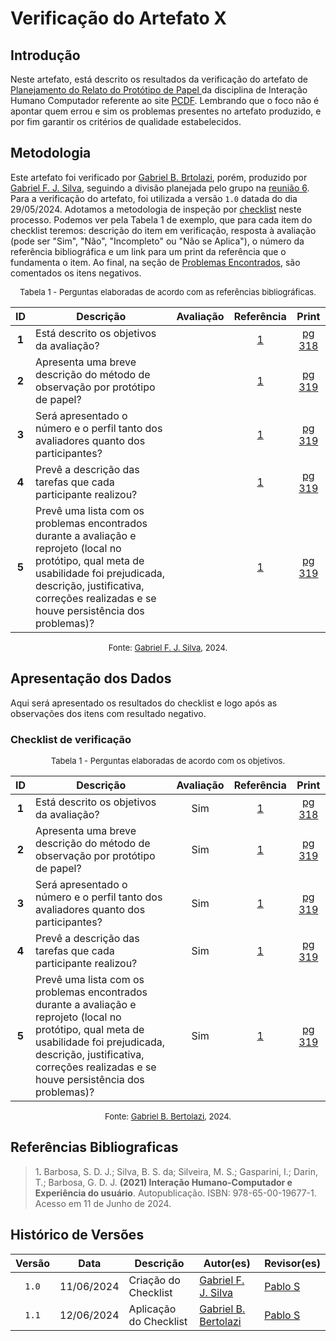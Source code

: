 # Verificação do Artefato X

## Introdução

Neste artefato, está descrito os resultados da verificação do artefato de [Planejamento do Relato do Protótipo de Papel ](https://interacao-humano-computador.github.io/2024.1-PCDF/design/Nivel2/prototipo_papel/planejamento_relato/) da disciplina de Interação Humano Computador referente ao site [PCDF](https://www.pcdf.df.gov.br/). Lembrando que o foco não é apontar quem errou e sim os problemas presentes no artefato produzido, e por fim garantir os critérios de qualidade estabelecidos.

## Metodologia

Este artefato foi verificado por [Gabriel B. Brtolazi](GabrielbGH), porém, produzido por [Gabriel F. J. Silva](https://github.com/MMcLovin), seguindo a divisão planejada pelo grupo na [reunião 6](https://interacao-humano-computador.github.io/2024.1-Correios/atas/ata6/). Para a verificação do artefato, foi utilizada a versão `1.0` datada do dia 29/05/2024. Adotamos a metodologia de inspeção por [checklist](#checklist-de-verificacao) neste processo. Podemos ver pela Tabela 1 de exemplo, que para cada item do checklist teremos: descrição do item em verificação, resposta à avaliação (pode ser "Sim", "Não", "Incompleto" ou "Não se Aplica"), o número da referência bibliográfica e um link para um print da referência que o fundamenta o item. Ao final, na seção de [Problemas Encontrados](#problemas-encontrados), são comentados os itens negativos.

<font size="2"><p style="text-align: center">Tabela 1 - Perguntas elaboradas de acordo com as referências bibliográficas.</p></font>

<center>

| ID | Descrição | Avaliação | Referência| Print |
|:--:| --------- | :-------: | :-------: | :---: | 
| **1** | Está descrito os objetivos da avaliação? |  | <a href="#ref1">1</a> | [pg 318](../../../../../assets/prints_verificacao/gabrielf/(Protótipo%20de%20Papel)%20Planejamento%20do%20Relato%20ref%20-%20o%20relato%20deve%20conter%20pag%20318.jpeg) |
| **2** | Apresenta uma breve descrição do método de observação por protótipo de papel? |  | <a href="#ref1">1</a> | [pg 319](../../../../../assets/prints_verificacao/gabrielf/(Protótipo%20de%20Papel)%20Planejamento%20do%20Relato%20ref%20-%20o%20relato%20deve%20conter%20pag%20319.jpeg) |
| **3** | Será apresentado o número e o perfil tanto dos avaliadores quanto dos participantes? |  | <a href="#ref1">1</a> | [pg 319](../../../../../assets/prints_verificacao/gabrielf/(Protótipo%20de%20Papel)%20Planejamento%20do%20Relato%20ref%20-%20o%20relato%20deve%20conter%20pag%20319.jpeg) |
| **4** | Prevê a descrição das tarefas que cada participante realizou? |  | <a href="#ref1">1</a> | [pg 319](../../../../../assets/prints_verificacao/gabrielf/(Protótipo%20de%20Papel)%20Planejamento%20do%20Relato%20ref%20-%20o%20relato%20deve%20conter%20pag%20319.jpeg) |
| **5** | Prevê uma lista com os problemas encontrados durante a avaliação e reprojeto (local no protótipo, qual meta de usabilidade foi prejudicada, descrição, justificativa, correções realizadas e se houve persistência dos problemas)? |  | <a href="#ref1">1</a> | [pg 319](../../../../../assets/prints_verificacao/gabrielf/(Protótipo%20de%20Papel)%20Planejamento%20do%20Relato%20ref%20-%20o%20relato%20deve%20conter%20pag%20319.jpeg) |


</center>

<font size="2"><p style="text-align: center">Fonte: [Gabriel F. J. Silva](https://github.com/MMcLovin), 2024.</p></font>

## Apresentação dos Dados

Aqui será apresentado os resultados do checklist e logo após as observações dos itens com resultado negativo.

### Checklist de verificação

<font size="2"><p style="text-align: center">Tabela 1 - Perguntas elaboradas de acordo com os objetivos.</p></font>

<center>

| ID | Descrição | Avaliação | Referência| Print |
|:--:| --------- | :-------: | :-------: | :---: | 
| **1** | Está descrito os objetivos da avaliação? | Sim | <a href="#ref1">1</a> | [pg 318](../../../../../assets/prints_verificacao/gabrielf/(Protótipo%20de%20Papel)%20Planejamento%20do%20Relato%20ref%20-%20o%20relato%20deve%20conter%20pag%20318.jpeg) |
| **2** | Apresenta uma breve descrição do método de observação por protótipo de papel? | Sim | <a href="#ref1">1</a> | [pg 319](../../../../../assets/prints_verificacao/gabrielf/(Protótipo%20de%20Papel)%20Planejamento%20do%20Relato%20ref%20-%20o%20relato%20deve%20conter%20pag%20319.jpeg) |
| **3** | Será apresentado o número e o perfil tanto dos avaliadores quanto dos participantes? | Sim | <a href="#ref1">1</a> | [pg 319](../../../../../assets/prints_verificacao/gabrielf/(Protótipo%20de%20Papel)%20Planejamento%20do%20Relato%20ref%20-%20o%20relato%20deve%20conter%20pag%20319.jpeg) |
| **4** | Prevê a descrição das tarefas que cada participante realizou? | Sim | <a href="#ref1">1</a> | [pg 319](../../../../../assets/prints_verificacao/gabrielf/(Protótipo%20de%20Papel)%20Planejamento%20do%20Relato%20ref%20-%20o%20relato%20deve%20conter%20pag%20319.jpeg) |
| **5** | Prevê uma lista com os problemas encontrados durante a avaliação e reprojeto (local no protótipo, qual meta de usabilidade foi prejudicada, descrição, justificativa, correções realizadas e se houve persistência dos problemas)? | Sim | <a href="#ref1">1</a> | [pg 319](../../../../../assets/prints_verificacao/gabrielf/(Protótipo%20de%20Papel)%20Planejamento%20do%20Relato%20ref%20-%20o%20relato%20deve%20conter%20pag%20319.jpeg) |

</center>

<font size="2"><p style="text-align: center">Fonte: [Gabriel B. Bertolazi](https://github.com/Bertolazi), 2024.</p></font>



## Referências Bibliograficas

> 1<a id="ref1">.</a> Barbosa, S. D. J.; Silva, B. S. da; Silveira, M. S.; Gasparini, I.; Darin, T.; Barbosa, G. D. J. **(2021) Interação Humano-Computador e Experiência do usuário**. Autopublicação. ISBN: 978-65-00-19677-1. Acesso em 11 de Junho de 2024.

## Histórico de Versões

| Versão | Data | Descrição | Autor(es) | Revisor(es) |
| :----: | :--: | --------- | ----------- | ------ |
| `1.0`  | 11/06/2024 | Criação do Checklist | [Gabriel F. J. Silva](https://github.com/MMcLovin) | [Pablo S][PabloGH] |
| `1.1`  | 12/06/2024 | Aplicação do Checklist | [Gabriel B. Bertolazi](https://github.com/Bertolazi) |[Pablo S][PabloGH] |

[ClaudioGH]: https://github.com/claudiohsc
[EliasGH]: https://github.com/EliasOliver21
[GabrielBGH]: https://github.com/Bertolazi
[GabrielFGH]: https://github.com/MMcLovin
[PabloGH]: https://github.com/pabloheika
[RicardoGH]: https://www.github.com/avmricardo